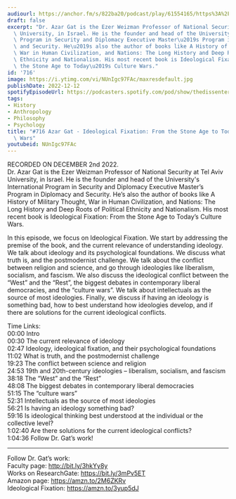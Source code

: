 ```yaml
---
audiourl: https://anchor.fm/s/822ba20/podcast/play/61554165/https%3A%2F%2Fd3ctxlq1ktw2nl.cloudfront.net%2Fstaging%2F2022-11-2%2Fc8c1dc01-33c7-0f1a-e88d-94318d5b6454.m4a
draft: false
excerpt: "Dr. Azar Gat is the Ezer Weizman Professor of National Security at Tel Aviv\
  \ University, in Israel. He is the founder and head of the University's International\
  \ Program in Security and Diplomacy Executive Master\u2019s Program in Diplomacy\
  \ and Security. He\u2019s also the author of books like A History of Military Thought,\
  \ War in Human Civilization, and Nations: The Long History and Deep Roots of Political\
  \ Ethnicity and Nationalism. His most recent book is Ideological Fixation: From\
  \ the Stone Age to Today\u2019s Culture Wars."
id: '716'
image: https://i.ytimg.com/vi/NUnIgc97FAc/maxresdefault.jpg
publishDate: 2022-12-12
spotifyEpisodeUrl: https://podcasters.spotify.com/pod/show/thedissenter/episodes/716-Azar-Gat---Ideological-Fixation-From-the-Stone-Age-to-Todays-Culture-Wars-e1rl01l
tags:
- History
- Anthropology
- Philosophy
- Psychology
title: "#716 Azar Gat - Ideological Fixation: From the Stone Age to Today\u2019s Culture\
  \ Wars"
youtubeid: NUnIgc97FAc
---
```

<div class="timelinks">

RECORDED ON DECEMBER 2nd 2022.  
Dr. Azar Gat is the Ezer Weizman Professor of National Security at Tel Aviv University, in Israel. He is the founder and head of the University's International Program in Security and Diplomacy Executive Master’s Program in Diplomacy and Security. He’s also the author of books like A History of Military Thought, War in Human Civilization, and Nations: The Long History and Deep Roots of Political Ethnicity and Nationalism. His most recent book is Ideological Fixation: From the Stone Age to Today’s Culture Wars.

In this episode, we focus on Ideological Fixation. We start by addressing the premise of the book, and the current relevance of understanding ideology. We talk about ideology and its psychological foundations. We discuss what truth is, and the postmodernist challenge. We talk about the conflict between religion and science, and go through ideologies like liberalism, socialism, and fascism. We also discuss the ideological conflict between the “West” and the “Rest”, the biggest debates in contemporary liberal democracies, and the “culture wars”. We talk about intellectuals as the source of most ideologies. Finally, we discuss if having an ideology is something bad, how to best understand how ideologies develop, and if there are solutions for the current ideological conflicts.

Time Links:  
<time>00:00</time> Intro  
<time>00:30</time> The current relevance of ideology  
<time>02:47</time> Ideology, ideological fixation, and their psychological foundations  
<time>11:02</time> What is truth, and the postmodernist challenge  
<time>19:23</time> The conflict between science and religion  
<time>24:53</time> 19th and 20th-century ideologies – liberalism, socialism, and fascism  
<time>38:18</time> The “West” and the “Rest”  
<time>48:08</time> The biggest debates in contemporary liberal democracies  
<time>51:15</time> The “culture wars”  
<time>52:31</time> Intellectuals as the source of most ideologies  
<time>56:21</time> Is having an ideology something bad?  
<time>59:16</time> Is ideological thinking best understood at the individual or the collective level?  
<time>1:02:40</time> Are there solutions for the current ideological conflicts?  
<time>1:04:36</time> Follow Dr. Gat’s work!

---

Follow Dr. Gat’s work:  
Faculty page: http://bit.ly/3hkYy8y  
Works on ResearchGate: https://bit.ly/3mPv5ET  
Amazon page: https://amzn.to/2M6ZKRv  
Ideological Fixation: https://amzn.to/3yup5dJ
</div>


